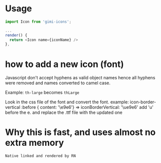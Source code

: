 
# Usage
```javascript
import Icon from 'gimi-icons';

...
render() {
  return <Icon name={iconName} />
},
```

# how to add a new icon (font)
Javascript don't accept hyphens as valid object names hence all hyphens were removed and
names converted to camel case.

Example: `th-large` becomes `thLarge`

Look in the css file of the font and convert the font.
example: icon-border-vertical :before { content: '\e9e6'} => iconBorderVertical: '\ue9e6'
add 'u' before the e.
and replace the .ttf file with the updated one


# Why this is fast, and uses almost no extra memory
```
Native linked and rendered by RN
```
